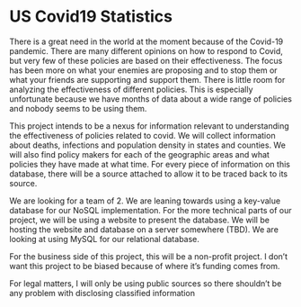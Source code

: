 # US Covid19 Statistics
        
There is a great need in the world at the moment because of the Covid-19 pandemic. There are many different opinions on how to respond to Covid, but very few of these policies are based on their effectiveness. The focus has been more on what your enemies are proposing and to stop them or what your friends are supporting and support them. There is little room for analyzing the effectiveness of different policies. This is especially unfortunate because we have months of data about a wide range of policies and nobody seems to be using them.
	
This project intends to be a nexus for information relevant to understanding the effectiveness of policies related to covid. We will collect information about deaths, infections and population density in states and counties. We will also find policy makers for each of the geographic areas and what policies they have made at what time. For every piece of information on this database, there will be a source attached to allow it to be traced back to its source.
	
We are looking for a team of 2. We are leaning towards using a key-value database for our NoSQL implementation. For the more technical parts of our project, we will be using a website to present the database. We will be hosting the website and database on a server somewhere (TBD). We are looking at using MySQL for our relational database.
		
For the business side of this project, this will be a non-profit project. I don’t want this project to be biased because of where it’s funding comes from.
	
For legal matters, I will only be using public sources so there shouldn’t be any problem with disclosing classified information
